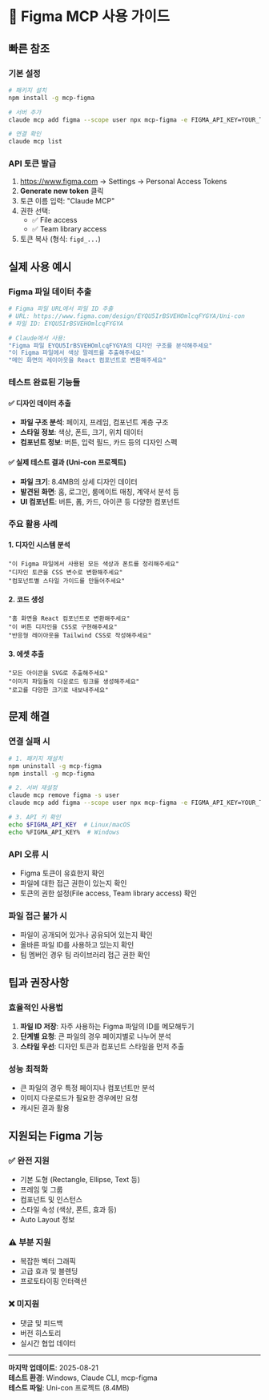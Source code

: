 # 🎨 Figma MCP 사용 가이드

## 빠른 참조

### 기본 설정
```bash
# 패키지 설치
npm install -g mcp-figma

# 서버 추가
claude mcp add figma --scope user npx mcp-figma -e FIGMA_API_KEY=YOUR_TOKEN

# 연결 확인
claude mcp list
```

### API 토큰 발급
1. https://www.figma.com → Settings → Personal Access Tokens
2. **Generate new token** 클릭
3. 토큰 이름 입력: "Claude MCP"
4. 권한 선택:
   - ✅ File access
   - ✅ Team library access
5. 토큰 복사 (형식: `figd_...`)

## 실제 사용 예시

### Figma 파일 데이터 추출
```bash
# Figma 파일 URL에서 파일 ID 추출
# URL: https://www.figma.com/design/EYQU5IrBSVEHOmlcqFYGYA/Uni-con
# 파일 ID: EYQU5IrBSVEHOmlcqFYGYA

# Claude에서 사용:
"Figma 파일 EYQU5IrBSVEHOmlcqFYGYA의 디자인 구조를 분석해주세요"
"이 Figma 파일에서 색상 팔레트를 추출해주세요"
"메인 화면의 레이아웃을 React 컴포넌트로 변환해주세요"
```

### 테스트 완료된 기능들

#### ✅ 디자인 데이터 추출
- **파일 구조 분석**: 페이지, 프레임, 컴포넌트 계층 구조
- **스타일 정보**: 색상, 폰트, 크기, 위치 데이터
- **컴포넌트 정보**: 버튼, 입력 필드, 카드 등의 디자인 스펙

#### ✅ 실제 테스트 결과 (Uni-con 프로젝트)
- **파일 크기**: 8.4MB의 상세 디자인 데이터
- **발견된 화면**: 홈, 로그인, 룸메이트 매칭, 계약서 분석 등
- **UI 컴포넌트**: 버튼, 폼, 카드, 아이콘 등 다양한 컴포넌트

### 주요 활용 사례

#### 1. 디자인 시스템 분석
```
"이 Figma 파일에서 사용된 모든 색상과 폰트를 정리해주세요"
"디자인 토큰을 CSS 변수로 변환해주세요"
"컴포넌트별 스타일 가이드를 만들어주세요"
```

#### 2. 코드 생성
```
"홈 화면을 React 컴포넌트로 변환해주세요"
"이 버튼 디자인을 CSS로 구현해주세요"
"반응형 레이아웃을 Tailwind CSS로 작성해주세요"
```

#### 3. 에셋 추출
```
"모든 아이콘을 SVG로 추출해주세요"
"이미지 파일들의 다운로드 링크를 생성해주세요"
"로고를 다양한 크기로 내보내주세요"
```

## 문제 해결

### 연결 실패 시
```bash
# 1. 패키지 재설치
npm uninstall -g mcp-figma
npm install -g mcp-figma

# 2. 서버 재설정
claude mcp remove figma -s user
claude mcp add figma --scope user npx mcp-figma -e FIGMA_API_KEY=YOUR_TOKEN

# 3. API 키 확인
echo $FIGMA_API_KEY  # Linux/macOS
echo %FIGMA_API_KEY%  # Windows
```

### API 오류 시
- Figma 토큰이 유효한지 확인
- 파일에 대한 접근 권한이 있는지 확인
- 토큰의 권한 설정(File access, Team library access) 확인

### 파일 접근 불가 시
- 파일이 공개되어 있거나 공유되어 있는지 확인
- 올바른 파일 ID를 사용하고 있는지 확인
- 팀 멤버인 경우 팀 라이브러리 접근 권한 확인

## 팁과 권장사항

### 효율적인 사용법
1. **파일 ID 저장**: 자주 사용하는 Figma 파일의 ID를 메모해두기
2. **단계별 요청**: 큰 파일의 경우 페이지별로 나누어 분석
3. **스타일 우선**: 디자인 토큰과 컴포넌트 스타일을 먼저 추출

### 성능 최적화
- 큰 파일의 경우 특정 페이지나 컴포넌트만 분석
- 이미지 다운로드가 필요한 경우에만 요청
- 캐시된 결과 활용

## 지원되는 Figma 기능

### ✅ 완전 지원
- 기본 도형 (Rectangle, Ellipse, Text 등)
- 프레임 및 그룹
- 컴포넌트 및 인스턴스
- 스타일 속성 (색상, 폰트, 효과 등)
- Auto Layout 정보

### ⚠️ 부분 지원
- 복잡한 벡터 그래픽
- 고급 효과 및 블렌딩
- 프로토타이핑 인터랙션

### ❌ 미지원
- 댓글 및 피드백
- 버전 히스토리
- 실시간 협업 데이터

---

**마지막 업데이트**: 2025-08-21  
**테스트 환경**: Windows, Claude CLI, mcp-figma  
**테스트 파일**: Uni-con 프로젝트 (8.4MB)